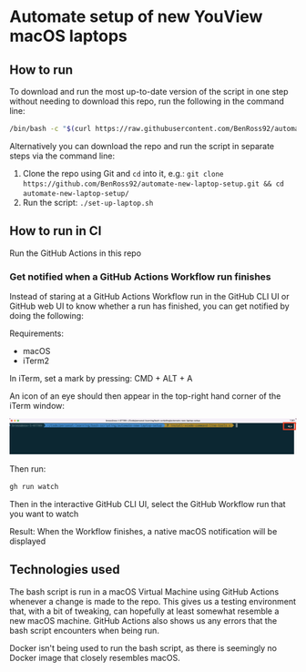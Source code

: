 # Automate setup of new YouView macOS laptops

## How to run

To download and run the most up-to-date version of the script in one step without needing to download this repo, run the following in the command line:

```bash
/bin/bash -c "$(curl https://raw.githubusercontent.com/BenRoss92/automate-new-laptop-setup/main/set-up-laptop.sh)"
```

Alternatively you can download the repo and run the script in separate steps via the command line:

1. Clone the repo using Git and `cd` into it, e.g.: `git clone https://github.com/BenRoss92/automate-new-laptop-setup.git && cd automate-new-laptop-setup/`
2. Run the script: `./set-up-laptop.sh`

## How to run in CI

Run the GitHub Actions in this repo

### Get notified when a GitHub Actions Workflow run finishes

Instead of staring at a GitHub Actions Workflow run in the GitHub CLI UI or GitHub web UI to know whether a run has finished, you can get notified by doing the following:

Requirements:

* macOS
* iTerm2

In iTerm, set a mark by pressing: CMD + ALT + A

An icon of an eye should then appear in the top-right hand corner of the iTerm window:

![iTerm mark](/docs-images/Screenshot%202023-05-25%20at%2011.37.12.png)

Then run:

```bash
gh run watch
```

Then in the interactive GitHub CLI UI, select the GitHub Workflow run that you want to watch

Result: When the Workflow finishes, a native macOS notification will be displayed

## Technologies used

The bash script is run in a macOS Virtual Machine using GitHub Actions whenever a change is made to the repo. This gives us a testing environment that, with a bit of tweaking, can hopefully at least somewhat resemble a new macOS machine. GitHub Actions also shows us any errors that the bash script encounters when being run.

Docker isn't being used to run the bash script, as there is seemingly no Docker image that closely resembles macOS.
